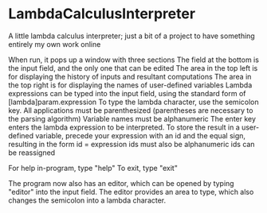 LambdaCalculusInterpreter
=========================

A little lambda calculus interpreter; just a bit of a project to have something entirely my own work online

When run, it pops up a window with three sections
  The field at the bottom is the input field, and the only one that can be edited
  The area in the top left is for displaying the history of inputs and resultant computations
  The area in the top right is for displaying the names of user-defined variables
Lambda expressions can be typed into the input field, using the standard form of [lambda]param.expression
To type the lambda character, use the semicolon key.
All applications must be parenthesized (parentheses are necessary to the parsing algorithm)
Variable names must be alphanumeric
The enter key enters the lambda expression to be interpreted.
To store the result in a user-defined variable, precede your expression with an id and the equal sign, resulting in the form
  id = expression
  ids must also be alphanumeric
  ids can be reassigned

For help in-program, type "help"
To exit, type "exit"

The program now also has an editor, which can be opened by typing "editor" into the input field.
The editor provides an area to type, which also changes the semicolon into a lambda character.